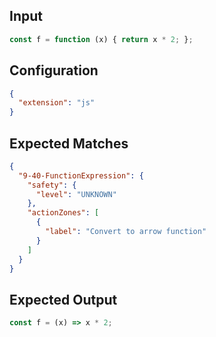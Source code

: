 
## Input
```javascript input
const f = function (x) { return x * 2; };
```

## Configuration
```json configuration
{
  "extension": "js"
}
```

## Expected Matches
```json expected matches
{
  "9-40-FunctionExpression": {
    "safety": {
      "level": "UNKNOWN"
    },
    "actionZones": [
      {
        "label": "Convert to arrow function"
      }
    ]
  }
}
```

## Expected Output
```javascript expected output
const f = (x) => x * 2;
```
